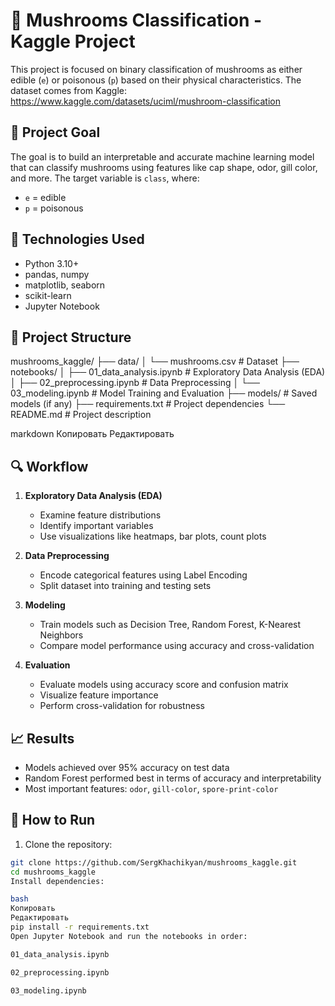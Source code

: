 # 🍄 Mushrooms Classification - Kaggle Project

This project is focused on binary classification of mushrooms as either edible (`e`) or poisonous (`p`) based on their physical characteristics. The dataset comes from Kaggle: https://www.kaggle.com/datasets/uciml/mushroom-classification

## 📌 Project Goal

The goal is to build an interpretable and accurate machine learning model that can classify mushrooms using features like cap shape, odor, gill color, and more. The target variable is `class`, where:
- `e` = edible
- `p` = poisonous

## 🧠 Technologies Used

- Python 3.10+
- pandas, numpy
- matplotlib, seaborn
- scikit-learn
- Jupyter Notebook

## 📁 Project Structure

mushrooms_kaggle/
├── data/
│ └── mushrooms.csv # Dataset
├── notebooks/
│ ├── 01_data_analysis.ipynb # Exploratory Data Analysis (EDA)
│ ├── 02_preprocessing.ipynb # Data Preprocessing
│ └── 03_modeling.ipynb # Model Training and Evaluation
├── models/ # Saved models (if any)
├── requirements.txt # Project dependencies
└── README.md # Project description

markdown
Копировать
Редактировать

## 🔍 Workflow

1. **Exploratory Data Analysis (EDA)**  
   - Examine feature distributions  
   - Identify important variables  
   - Use visualizations like heatmaps, bar plots, count plots

2. **Data Preprocessing**  
   - Encode categorical features using Label Encoding  
   - Split dataset into training and testing sets

3. **Modeling**  
   - Train models such as Decision Tree, Random Forest, K-Nearest Neighbors  
   - Compare model performance using accuracy and cross-validation

4. **Evaluation**  
   - Evaluate models using accuracy score and confusion matrix  
   - Visualize feature importance  
   - Perform cross-validation for robustness

## 📈 Results

- Models achieved over 95% accuracy on test data  
- Random Forest performed best in terms of accuracy and interpretability  
- Most important features: `odor`, `gill-color`, `spore-print-color`

## 🚀 How to Run

1. Clone the repository:
```bash
git clone https://github.com/SergKhachikyan/mushrooms_kaggle.git
cd mushrooms_kaggle
Install dependencies:

bash
Копировать
Редактировать
pip install -r requirements.txt
Open Jupyter Notebook and run the notebooks in order:

01_data_analysis.ipynb

02_preprocessing.ipynb

03_modeling.ipynb
